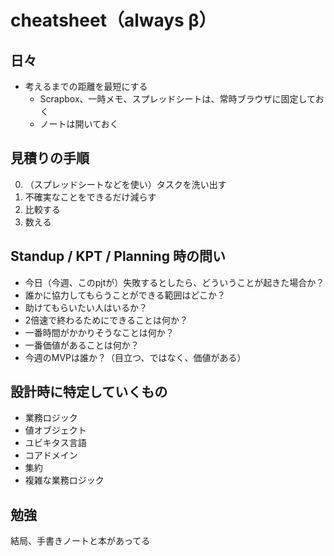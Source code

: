 # cheatsheet（always β）

## 日々

- 考えるまでの距離を最短にする
  - Scrapbox、一時メモ、スプレッドシートは、常時ブラウザに固定しておく
  - ノートは開いておく

## 見積りの手順

0. （スプレッドシートなどを使い）タスクを洗い出す
1. 不確実なことをできるだけ減らす
2. 比較する
3. 数える

## Standup / KPT / Planning 時の問い

- 今日（今週、このpjtが）失敗するとしたら、どういうことが起きた場合か？
- 誰かに協力してもらうことができる範囲はどこか？
- 助けてもらいたい人はいるか？
- 2倍速で終わるためにできることは何か？
- 一番時間がかかりそうなことは何か？
- 一番価値があることは何か？
- 今週のMVPは誰か？（目立つ、ではなく、価値がある）

## 設計時に特定していくもの

- 業務ロジック
- 値オブジェクト
- ユビキタス言語
- コアドメイン
- 集約
- 複雑な業務ロジック

## 勉強

結局、手書きノートと本があってる
